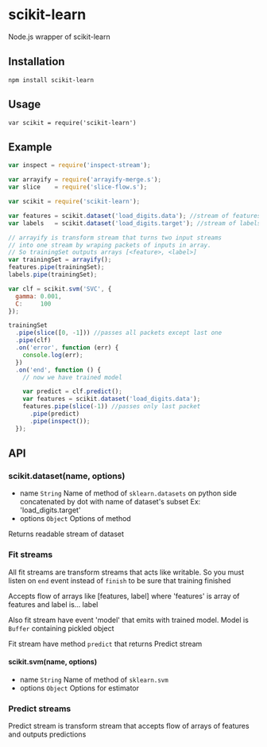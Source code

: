 # scikit-learn

Node.js wrapper of scikit-learn

## Installation

`npm install scikit-learn`

## Usage

`var scikit = require('scikit-learn')`

## Example

```js
var inspect = require('inspect-stream');

var arrayify = require('arrayify-merge.s');
var slice    = require('slice-flow.s');

var scikit = require('scikit-learn');

var features = scikit.dataset('load_digits.data'); //stream of features
var labels   = scikit.dataset('load_digits.target'); //stream of labels

// arrayify is transform stream that turns two input streams
// into one stream by wraping packets of inputs in array.
// So trainingSet outputs arrays [<feature>, <label>]
var trainingSet = arrayify();
features.pipe(trainingSet);
labels.pipe(trainingSet);

var clf = scikit.svm('SVC', {
  gamma: 0.001,
  C:     100
});

trainingSet
  .pipe(slice([0, -1])) //passes all packets except last one
  .pipe(clf)
  .on('error', function (err) {
    console.log(err);
  })
  .on('end', function () {
    // now we have trained model

    var predict = clf.predict();
    var features = scikit.dataset('load_digits.data');
    features.pipe(slice(-1)) //passes only last packet
      .pipe(predict)
      .pipe(inspect());
  });
```

## API

### scikit.dataset(name, options)

* name `String` Name of method of `sklearn.datasets` on python side
                concatenated by dot with name of dataset's subset
                Ex: 'load_digits.target'
* options `Object` Options of method

Returns readable stream of dataset

### Fit streams

All fit streams are transform streams that acts like writable.
So you must listen on `end` event instead of `finish`
to be sure that training finished

Accepts flow of arrays like [features, label]
where 'features' is array of features and label is... label

Also fit stream have event 'model' that emits with trained model.
Model is `Buffer` containing pickled object

Fit stream have method `predict` that returns Predict stream

#### scikit.svm(name, options)

* name `String` Name of method of `sklearn.svm` 
* options `Object` Options for estimator

### Predict streams

Predict stream is transform stream that accepts flow of arrays of features
and outputs predictions
